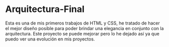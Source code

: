 # Arquitectura-Final
Esta es una de mis primeros trabajos de HTML y CSS, he tratado de hacer el mejor diseño posible para poder brindar una elegancia en conjunto con la arquitectura. Este proyecto se puede mejorar pero lo he dejado así ya que puedo ver una evolución en mis proyectos.
